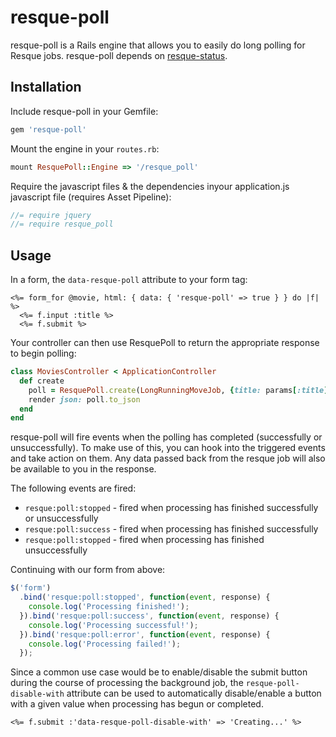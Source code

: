 # resque-poll

resque-poll is a Rails engine that allows you to easily do long polling for Resque jobs. resque-poll depends on [resque-status](https://github.com/quirkey/resque-status).

## Installation

Include resque-poll in your Gemfile:

```ruby
gem 'resque-poll'
```

Mount the engine in your `routes.rb`:

```ruby
mount ResquePoll::Engine => '/resque_poll'
```

Require the javascript files & the dependencies inyour application.js javascript file (requires Asset Pipeline):

```js
//= require jquery
//= require resque_poll
```

## Usage

In a form, the `data-resque-poll` attribute to your form tag:

```erb
<%= form_for @movie, html: { data: { 'resque-poll' => true } } do |f| %>
  <%= f.input :title %>
  <%= f.submit %>
```

Your controller can then use ResquePoll to return the appropriate response to begin polling:

```ruby
class MoviesController < ApplicationController
  def create
    poll = ResquePoll.create(LongRunningMoveJob, {title: params[:title]})
    render json: poll.to_json
  end
end
```

resque-poll will fire events when the polling has completed (successfully or unsuccessfully). To make use of this, you can hook into the triggered events and take action on them. Any data passed back from the resque job will also be available to you in the response.

The following events are fired:

* `resque:poll:stopped` - fired when processing has finished successfully or unsuccessfully
* `resque:poll:success` - fired when processing has finished successfully
* `resque:poll:stopped` - fired when processing has finished unsuccessfully

Continuing with our form from above:

```javascript
$('form')
  .bind('resque:poll:stopped', function(event, response) {
    console.log('Processing finished!');
  }).bind('resque:poll:success', function(event, response) {
    console.log('Processing successful!');
  }).bind('resque:poll:error', function(event, response) {
    console.log('Processing failed!');
  });
```

Since a common use case would be to enable/disable the submit button during the course of processing the background job, the `resque-poll-disable-with` attribute can be used to automatically disable/enable a button with a given value when processing has begun or completed.

```erb
<%= f.submit :'data-resque-poll-disable-with' => 'Creating...' %>
```

